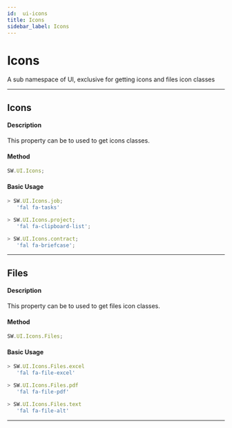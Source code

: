 ```yaml
---
id:  ui-icons
title: Icons
sidebar_label: Icons
---
```


# Icons

A sub namespace of UI, exclusive for getting icons and files icon classes 

---

## Icons

#### Description

This property can be to used to get icons classes.

#### Method

```js 
SW.UI.Icons;
```

#### Basic Usage

```javascript
> SW.UI.Icons.job;
   'fal fa-tasks'

> SW.UI.Icons.project;
   'fal fa-clipboard-list';

> SW.UI.Icons.contract;
   'fal fa-briefcase';
```

---

## Files

#### Description

This property can be to used to get files icon classes.

#### Method

```js 
SW.UI.Icons.Files;
```

#### Basic Usage

```javascript
> SW.UI.Icons.Files.excel
   'fal fa-file-excel'

> SW.UI.Icons.Files.pdf
   'fal fa-file-pdf'

> SW.UI.Icons.Files.text
   'fal fa-file-alt'
```

---